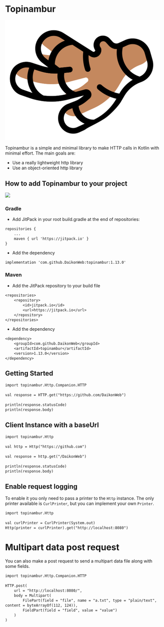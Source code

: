 # Topinambur

![Topinambur](./logo.svg)

Topinambur is a simple and minimal library to make HTTP calls in Kotlin with minimal effort. The main goals are:
* Use a really lightweight http library
* Use an object-oriented http library


## How to add Topinambur to your project
[![](https://jitpack.io/v/daikonweb/topinambur.svg)](https://jitpack.io/#daikonweb/topinambur)

### Gradle
- Add JitPack in your root build.gradle at the end of repositories:
```
repositories {
    ...
    maven { url 'https://jitpack.io' }
}
```

- Add the dependency
```
implementation 'com.github.DaikonWeb:topinambur:1.13.0'
```

### Maven
- Add the JitPack repository to your build file
```
<repositories>
    <repository>
        <id>jitpack.io</id>
        <url>https://jitpack.io</url>
    </repository>
</repositories>
```
- Add the dependency
```
<dependency>
    <groupId>com.github.DaikonWeb</groupId>
    <artifactId>topinambur</artifactId>
    <version>1.13.0</version>
</dependency>
```

## Getting Started
```
import topinambur.Http.Companion.HTTP

val response = HTTP.get("https://github.com/DaikonWeb")

println(response.statusCode)
println(response.body)
```

## Client Instance with a baseUrl
```
import topinambur.Http

val http = Http("https://github.com")

val response = http.get("/DaikonWeb")

println(response.statusCode)
println(response.body)
```

## Enable request logging
To enable it you only need to pass a printer to the `Http` instance.
The only printer available is `CurlPrinter`, but you can implement your own `Printer`.

```
import topinambur.Http

val curlPrinter = CurlPrinter(System.out)
Http(printer = curlPrinter).get("http://localhost:8080")
```

# Multipart data post request
You can also make a post request to send a multipart data file along with some fields.

```
import topinambur.Http.Companion.HTTP

HTTP.post(
    url = "http://localhost:8080/",
    body = Multipart(
        FilePart(field = "file", name = "a.txt", type = "plain/text", content = byteArrayOf(112, 124)),
        FieldPart(field = "field", value = "value")
    )
)
```